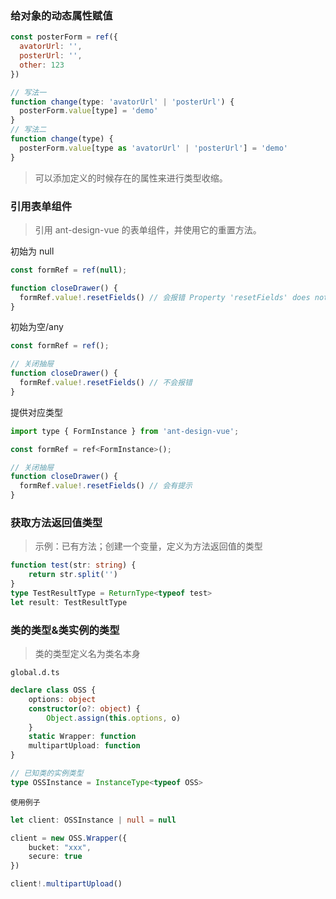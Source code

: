 ### 给对象的动态属性赋值

```javascript
const posterForm = ref({
  avatorUrl: '',
  posterUrl: '',
  other: 123
})

// 写法一
function change(type: 'avatorUrl' | 'posterUrl') {
  posterForm.value[type] = 'demo'
}
// 写法二
function change(type) {
  posterForm.value[type as 'avatorUrl' | 'posterUrl'] = 'demo'
}
```

>  可以添加定义的时候存在的属性来进行类型收缩。



### 引用表单组件

> 引用 ant-design-vue 的表单组件，并使用它的重置方法。

初始为 null

```javascript
const formRef = ref(null);

function closeDrawer() {
  formRef.value!.resetFields() // 会报错 Property 'resetFields' does not exist on type 'never'
}
```

初始为空/any

```javascript
const formRef = ref();

// 关闭抽屉
function closeDrawer() {
  formRef.value!.resetFields() // 不会报错
}
```

提供对应类型

```javascript
import type { FormInstance } from 'ant-design-vue';

const formRef = ref<FormInstance>();

// 关闭抽屉
function closeDrawer() {
  formRef.value!.resetFields() // 会有提示
}
```



### 获取方法返回值类型

> 示例：已有方法；创建一个变量，定义为方法返回值的类型

```typescript
function test(str: string) {
    return str.split('')
}
type TestResultType = ReturnType<typeof test>
let result: TestResultType
```



### 类的类型&类实例的类型

> 类的类型定义名为类名本身

`global.d.ts`

```typescript
declare class OSS {
    options: object
    constructor(o?: object) {
        Object.assign(this.options, o)
    }
    static Wrapper: function
    multipartUpload: function
}

// 已知类的实例类型
type OSSInstance = InstanceType<typeof OSS>
```

`使用例子`

```typescript
let client: OSSInstance | null = null

client = new OSS.Wrapper({
    bucket: "xxx",
    secure: true
})

client!.multipartUpload()
```







